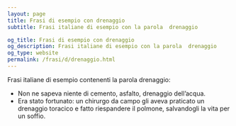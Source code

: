 ```yaml
---
layout: page
title: Frasi di esempio con drenaggio 
subtitle: Frasi italiane di esempio con la parola  drenaggio

og_title: Frasi di esempio con drenaggio 
og_description: Frasi italiane di esempio con la parola  drenaggio
og_type: website
permalink: /frasi/d/drenaggio.html
---
```


Frasi italiane di esempio contenenti la parola drenaggio:


- Non ne sapeva niente di cemento, asfalto, drenaggio dell’acqua.
- Era stato fortunato: un chirurgo da campo gli aveva praticato un drenaggio toracico e fatto riespandere il polmone, salvandogli la vita per un soffio.
